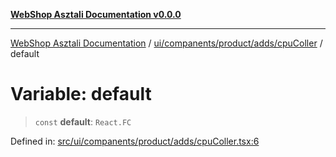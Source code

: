 [**WebShop Asztali Documentation v0.0.0**](../../../../../../README.md)

***

[WebShop Asztali Documentation](../../../../../../modules.md) / [ui/companents/product/adds/cpuColler](../README.md) / default

# Variable: default

> `const` **default**: `React.FC`

Defined in: [src/ui/companents/product/adds/cpuColler.tsx:6](https://github.com/akosgamer1000/webshop_asztali/blob/694dfb5919995863486557fe9c75abb7edf40a6c/src/ui/companents/product/adds/cpuColler.tsx#L6)

